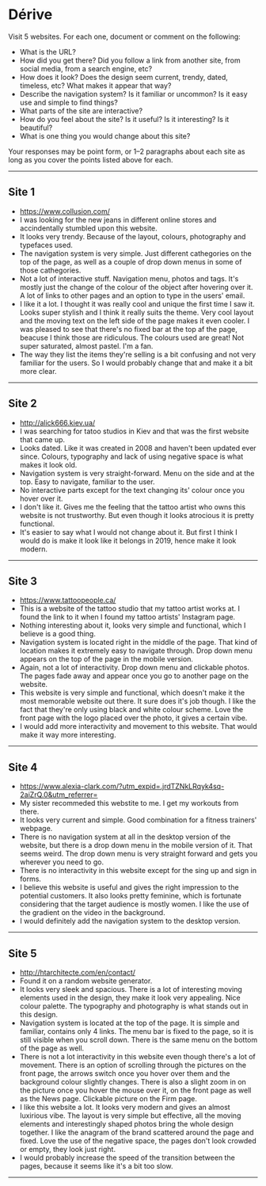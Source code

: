 # Dérive

Visit 5 websites. For each one, document or comment on the following:
* What is the URL?
* How did you get there? Did you follow a link from another site, from social media, from a search engine, etc?
* How does it look? Does the design seem current, trendy, dated, timeless, etc? What makes it appear that way?
* Describe the navigation system? Is it familiar or uncommon? Is it easy use and simple to find things?
* What parts of the site are interactive?
* How do you feel about the site? Is it useful? Is it interesting? Is it beautiful?
* What is one thing you would change about this site?

Your responses may be point form, or 1–2 paragraphs about each site as long as you cover the points listed above for each.

---
## Site 1
* https://www.collusion.com/
* I was looking for the new jeans in different online stores and accindentally stumbled upon this website.
* It looks very trendy. Because of the layout, colours, photography and typefaces used.
* The navigation system is very simple. Just different cathegories on the top of the page, as well as a couple of drop down menus in some of those cathegories. 
* Not a lot of interactive stuff. Navigation menu, photos and tags. It's mostly just the change of the colour of the object after hovering over it. A lot of links to other pages and an option to type in the users' email.
* I like it a lot. I thought it was really cool and unique the first time I saw it. Looks super stylish and I think it really suits the theme. Very cool layout and the moving text on the left side of the page makes it even cooler. I was pleased to see that there's no fixed bar at the top af the page, beacuse I think those are ridiculous. The colours used are great! Not super saturated, almost pastel. I'm a fan.
* The way they list the items they're selling is a bit confusing and not very familiar for the users. So I would probably change that and make it a bit more clear.


---
## Site 2
* http://alick666.kiev.ua/
* I was searching for tatoo studios in Kiev and that was the first website that came up.
* Looks dated. Like it was created in 2008 and haven't been updated ever since. Colours, typography and lack of using negative space is what makes it look old.
* Navigation system is very straight-forward. Menu on the side and at the top. Easy to navigate, familiar to the user. 
* No interactive parts except for the text changing its' colour once you hover over it. 
* I don't like it. Gives me the feeling that the tattoo artist who owns this website is not trustworthy. But even though it looks atrocious it is pretty functional.
* It's easier to say what I would not change about it. But first I think I would do is make it look like it belongs in 2019, hence make it look modern. 

---
## Site 3
* https://www.tattoopeople.ca/
* This is a website of the tattoo studio that my tattoo artist works at. I found the link to it when I found my tattoo artists' Instagram page. 
* Nothing interesting about it, looks very simple and functional, which I believe is a good thing. 
* Navigation system is located right in the middle of the page. That kind of location makes it extremely easy to navigate through. Drop down menu appears on the top of the page in the mobile version. 
* Again, not a lot of interactivity. Drop down menu and clickable photos. The pages fade away and appear once you go to another page on the website. 
* This website is very simple and functional, which doesn't make it the most memorable website out there. It sure does it's job though. I like the fact that they're only using black and white colour scheme. Love the front page with the logo placed over the photo, it gives a certain vibe. 
* I would add more interactivity and movement to this website. That would make it way more interesting.


---
## Site 4
* https://www.alexia-clark.com/?utm_expid=.jrdTZNkLRqyk4sq-2aiZrQ.0&utm_referrer=
* My sister recommeded this webstite to me. I get my workouts from there.
* It looks very current and simple. Good combination for a fitness trainers' webpage. 
* There is no navigation system at all in the desktop version of the website, but there is a drop down menu in the mobile version of it. That seems weird. The drop down menu is very straight forward and gets you wherever you need to go.
* There is no interactivity in this website except for the sing up and sign in forms. 
* I believe this website is useful and gives the right impression to the potential customers. It also looks pretty feminine, which is fortunate considering that the target audience is mostly women. I like the use of the gradient on the video in the background. 
* I would definitely add the navigation system to the desktop version.


---
## Site 5
* http://htarchitecte.com/en/contact/
* Found it on a random website generator.
* It looks very sleek and spacious. There is a lot of interesting moving elements used in the design, they make it look very appealing.
Nice colour palette. The typography and photography is what stands out in this design.
* Navigation system is located at the top of the page. It is simple and familiar, contains only 4 links. The menu bar is fixed to the page, so it is still visible when you scroll down. There is the same menu on the bottom of the page as well. 
* There is not a lot interactivity in this website even though there's a lot of movement. There is an option of scrolling through the pictures on the front page, the arrows switch once you hover over them and the background colour slightly changes. There is also a slight zoom in on the picture once you hover the mouse over it, on the front page as well as the News page. Clickable picture on the Firm page.
* I like this website a lot. It looks very modern and gives an almost luxirious vibe. The layout is very simple but effective, all the moving elements and interestingly shaped photos bring the whole design together. I like the anagram of the brand scattered around the page and fixed. Love the use of the negative space, the pages don't look crowded or empty, they look just right. 
* I would probably increase the speed of the transition between the pages, because it seems like it's a bit too slow. 




---
